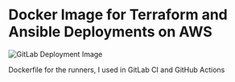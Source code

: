 # Docker Image for Terraform and Ansible Deployments on AWS
![GitLab Deployment Image](https://github.com/ArunaLakmal/Dockerfile-Terraform-Ansible-AWS/workflows/GitLab%20Deployment%20Image/badge.svg)

Dockerfile for the runners, I used in GitLab CI and GitHub Actions
